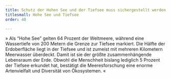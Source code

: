 ```yaml
---
title: Schutz der Hohen See und der Tiefsee muss sichergestellt werden
titlesmall: Hohe See und Tiefsee
order: 40

---
```

» Als “Hohe See” gelten 64 Prozent der Weltmeere, während eine Wassertiefe von 200 Metern die Grenze zur Tiefsee markiert. Die Hälfte der Erdoberfläche liegt in der Tiefsee und ist zumeist mit mehreren Kilometern Meerwasser überdeckt. Damit ist sie der größte zusammenhängende Lebensraum der Erde. Obwohl die Menschheit bislang lediglich 5 Prozent der Tiefsee erkundet hat, bestätigt die Meeresforschung eine enorme Artenvielfalt und Diversität von Ökosystemen. «